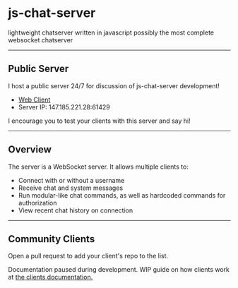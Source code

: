 # js-chat-server
lightweight chatserver written in javascript
possibly the most complete websocket chatserver

---

## Public Server
I host a public server 24/7 for discussion of js-chat-server development!

* [Web Client](http://147.185.221.28:53325) 
* Server IP: 147.185.221.28:61429

I encourage you to test your clients with this server and say hi!

---

## Overview

The server is a WebSocket server. It allows multiple clients to:

* Connect with or without a username
* Receive chat and system messages
* Run modular-like chat commands, as well as hardcoded commands for authorization
* View recent chat history on connection

---

## Community Clients
Open a pull request to add your client's repo to the list.

Documentation paused during development.
WIP guide on how clients work at [the clients documentation.](CLIENTS.MD)
